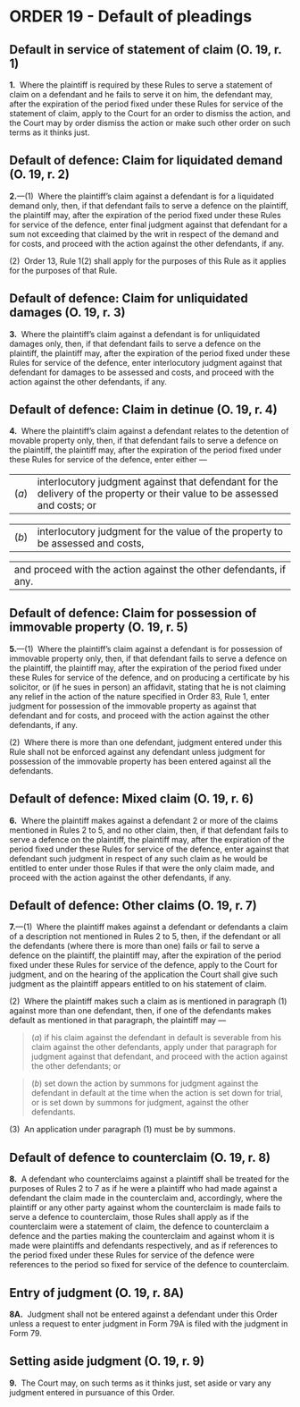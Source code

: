 # ORDER 19 - Default of pleadings

## Default in service of statement of claim (O. 19, r. 1)

**1.**  Where the plaintiff is required by these Rules to serve a statement of claim on a defendant and he fails to serve it on him, the defendant may, after the expiration of the period fixed under these Rules for service of the statement of claim, apply to the Court for an order to dismiss the action, and the Court may by order dismiss the action or make such other order on such terms as it thinks just.

## Default of defence: Claim for liquidated demand (O. 19, r. 2)

**2.**—(1)  Where the plaintiff’s claim against a defendant is for a liquidated demand only, then, if that defendant fails to serve a defence on the plaintiff, the plaintiff may, after the expiration of the period fixed under these Rules for service of the defence, enter final judgment against that defendant for a sum not exceeding that claimed by the writ in respect of the demand and for costs, and proceed with the action against the other defendants, if any.



(2)  Order 13, Rule 1(2) shall apply for the purposes of this Rule as it applies for the purposes of that Rule.

## Default of defence: Claim for unliquidated damages (O. 19, r. 3)

**3.**  Where the plaintiff’s claim against a defendant is for unliquidated damages only, then, if that defendant fails to serve a defence on the plaintiff, the plaintiff may, after the expiration of the period fixed under these Rules for service of the defence, enter interlocutory judgment against that defendant for damages to be assessed and costs, and proceed with the action against the other defendants, if any.

## Default of defence: Claim in detinue (O. 19, r. 4)

**4.**  Where the plaintiff’s claim against a defendant relates to the detention of movable property only, then, if that defendant fails to serve a defence on the plaintiff, the plaintiff may, after the expiration of the period fixed under these Rules for service of the defence, enter either —

<table class="p1_1" style="font-size:13pt" width="100%"><tbody><tr><td class="p1No">(<em>a</em>)</td><td class="pTxt">interlocutory judgment against that defendant for the delivery of the property or their value to be assessed and costs; or</td></tr></tbody></table>

<table class="p1_1" style="font-size:13pt" width="100%"><tbody><tr><td class="p1No">(<em>b</em>)</td><td class="pTxt">interlocutory judgment for the value of the property to be assessed and costs,</td></tr></tbody></table>

<table width="100%"><tbody><tr><td class="prov1N2SO" style="font-size:13pt">and proceed with the action against the other defendants, if any.</td></tr></tbody></table>

## Default of defence: Claim for possession of immovable property (O. 19, r. 5)

**5.**—(1)  Where the plaintiff’s claim against a defendant is for possession of immovable property only, then, if that defendant fails to serve a defence on the plaintiff, the plaintiff may, after the expiration of the period fixed under these Rules for service of the defence, and on producing a certificate by his solicitor, or (if he sues in person) an affidavit, stating that he is not claiming any relief in the action of the nature specified in Order 83, Rule 1, enter judgment for possession of the immovable property as against that defendant and for costs, and proceed with the action against the other defendants, if any.



(2)  Where there is more than one defendant, judgment entered under this Rule shall not be enforced against any defendant unless judgment for possession of the immovable property has been entered against all the defendants.

## Default of defence: Mixed claim (O. 19, r. 6)

**6.**  Where the plaintiff makes against a defendant 2 or more of the claims mentioned in Rules 2 to 5, and no other claim, then, if that defendant fails to serve a defence on the plaintiff, the plaintiff may, after the expiration of the period fixed under these Rules for service of the defence, enter against that defendant such judgment in respect of any such claim as he would be entitled to enter under those Rules if that were the only claim made, and proceed with the action against the other defendants, if any.

## Default of defence: Other claims (O. 19, r. 7)

**7.**—(1)  Where the plaintiff makes against a defendant or defendants a claim of a description not mentioned in Rules 2 to 5, then, if the defendant or all the defendants (where there is more than one) fails or fail to serve a defence on the plaintiff, the plaintiff may, after the expiration of the period fixed under these Rules for service of the defence, apply to the Court for judgment, and on the hearing of the application the Court shall give such judgment as the plaintiff appears entitled to on his statement of claim.



(2)  Where the plaintiff makes such a claim as is mentioned in paragraph (1) against more than one defendant, then, if one of the defendants makes default as mentioned in that paragraph, the plaintiff may —

>(_a_) if his claim against the defendant in default is severable from his claim against the other defendants, apply under that paragraph for judgment against that defendant, and proceed with the action against the other defendants; or

>(_b_) set down the action by summons for judgment against the defendant in default at the time when the action is set down for trial, or is set down by summons for judgment, against the other defendants.



(3)  An application under paragraph (1) must be by summons.

## Default of defence to counterclaim (O. 19, r. 8)

**8.**  A defendant who counterclaims against a plaintiff shall be treated for the purposes of Rules 2 to 7 as if he were a plaintiff who had made against a defendant the claim made in the counterclaim and, accordingly, where the plaintiff or any other party against whom the counterclaim is made fails to serve a defence to counterclaim, those Rules shall apply as if the counterclaim were a statement of claim, the defence to counterclaim a defence and the parties making the counterclaim and against whom it is made were plaintiffs and defendants respectively, and as if references to the period fixed under these Rules for service of the defence were references to the period so fixed for service of the defence to counterclaim.

## Entry of judgment (O. 19, r. 8A)

**8A.**  Judgment shall not be entered against a defendant under this Order unless a request to enter judgment in Form 79A is filed with the judgment in Form 79.

## Setting aside judgment (O. 19, r. 9)

**9.**  The Court may, on such terms as it thinks just, set aside or vary any judgment entered in pursuance of this Order.

